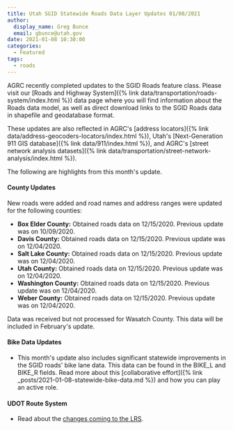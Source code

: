 ```yaml
---
title: Utah SGID Statewide Roads Data Layer Updates 01/08/2021
author:
  display_name: Greg Bunce
  email: gbunce@utah.gov
date: 2021-01-08 10:30:00
categories:
  - Featured
tags:
  - roads
---
```


AGRC recently completed updates to the SGID Roads feature class. Please visit our [Roads and Highway System]({% link data/transportation/roads-system/index.html %}) data page where you will find information about the Roads data model, as well as direct download links to the SGID Roads data in shapefile and geodatabase format.

These updates are also reflected in AGRC's [address locators]({% link data/address-geocoders-locators/index.html %}), Utah's [Next-Generation 911 GIS database]({% link data/911/index.html %}), and AGRC's [street network analysis datasets]({% link data/transportation/street-network-analysis/index.html %}).

The following are highlights from this month's update.

#### County Updates

New roads were added and road names and address ranges were updated for the following counties:

- **Box Elder County:** Obtained roads data on 12/15/2020. Previous update was on 10/09/2020.
- **Davis County:** Obtained roads data on 12/15/2020. Previous update was on 12/04/2020.
- **Salt Lake County:** Obtained roads data on 12/15/2020. Previous update was on 12/04/2020.
- **Utah County:** Obtained roads data on 12/15/2020. Previous update was on 12/04/2020.
- **Washington County:** Obtained roads data on 12/15/2020. Previous update was on 12/04/2020.
- **Weber County:** Obtained roads data on 12/15/2020. Previous update was on 12/04/2020.

Data was received but not processed for Wasatch County. This data will be included in February's update.

#### Bike Data Updates

- This month's update also includes significant statewide improvements in the SGID roads' bike lane data. This data can be found in the BIKE_L and BIKE_R fields. Read more about this [collaborative effort]({% link _posts/2021-01-08-statewide-bike-data.md %}) and how you can play an active role.

#### UDOT Route System

- Read about the [changes coming to the LRS](https://drive.google.com/file/d/1t03AWYHeqTjssTSKnzn60ygdIB-nqEAF/view).
